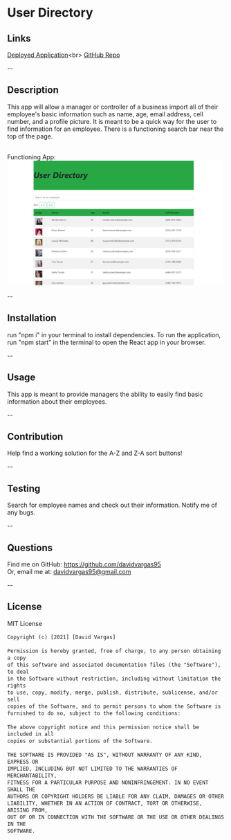   # User Directory

  ## Links

  [Deployed Application](https://davidvargas95.github.io/19-user-directory/?)<br>
  [GitHub Repo](https://github.com/davidvargas95/19-user-directory)

  --

  ## Description
  This app will allow a manager or controller of a business import all of their employee's basic information such as name, age, email address, cell number, and a profile picture. It is meant to be a quick way for the user to find information for an employee. There is a functioning search bar near the top of the page. <br><br>

  Functioning App:<br>
  <img src="./public/Capture.png" style="width: 500px;">

  --
  ## Installation
  run "npm i" in your terminal to install dependencies. To run the application, run "npm start" in the terminal to open the React app in your browser.

  --
  ## Usage
  This app is meant to provide managers the ability to easily find basic information about their employees.

  --
  ## Contribution
  Help find a working solution for the A-Z and Z-A sort buttons!

  --
  ## Testing
  Search for employee names and check out their information. Notify me of any bugs.

  --
  ## Questions
  Find me on GitHub: https://github.com/davidvargas95
  <br/>Or, email me at: davidvargas95@gmail.com

  --
  ## License
  MIT License

    Copyright (c) [2021] [David Vargas]
    
    Permission is hereby granted, free of charge, to any person obtaining a copy
    of this software and associated documentation files (the "Software"), to deal
    in the Software without restriction, including without limitation the rights
    to use, copy, modify, merge, publish, distribute, sublicense, and/or sell
    copies of the Software, and to permit persons to whom the Software is
    furnished to do so, subject to the following conditions:
    
    The above copyright notice and this permission notice shall be included in all
    copies or substantial portions of the Software.
    
    THE SOFTWARE IS PROVIDED "AS IS", WITHOUT WARRANTY OF ANY KIND, EXPRESS OR
    IMPLIED, INCLUDING BUT NOT LIMITED TO THE WARRANTIES OF MERCHANTABILITY,
    FITNESS FOR A PARTICULAR PURPOSE AND NONINFRINGEMENT. IN NO EVENT SHALL THE
    AUTHORS OR COPYRIGHT HOLDERS BE LIABLE FOR ANY CLAIM, DAMAGES OR OTHER
    LIABILITY, WHETHER IN AN ACTION OF CONTRACT, TORT OR OTHERWISE, ARISING FROM,
    OUT OF OR IN CONNECTION WITH THE SOFTWARE OR THE USE OR OTHER DEALINGS IN THE
    SOFTWARE.